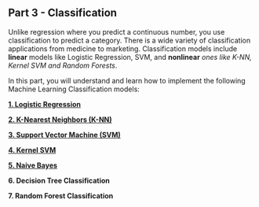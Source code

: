 ## Part 3 - Classification

Unlike regression where you predict a continuous number, you use classification to predict a category. There is a wide variety of classification applications from medicine to marketing. Classification models include **linear** models like Logistic Regression, SVM, and **nonlinear** *ones like K-NN, Kernel SVM and Random Forests*.

In this part, you will understand and learn how to implement the following Machine Learning Classification models:

   [**1. Logistic Regression**](https://github.com/MachineLearner07/Basic-Machine-Learning-with-Python-and-R/tree/rezwan/Part%203.2%20-%20Classsification/1.%20Logistic%20Regression)

   [**2. K-Nearest Neighbors (K-NN)**](https://github.com/MachineLearner07/Basic-Machine-Learning-with-Python-and-R/tree/rezwan/Part%203.2%20-%20Classsification/2.%20K-Nearest%20Neighbors%20(K-NN))

   [**3. Support Vector Machine (SVM)**](https://github.com/MachineLearner07/Basic-Machine-Learning-with-Python-and-R/tree/rezwan/Part%203.2%20-%20Classsification/3.%20Support%20Vector%20Machine%20(SVM))

   [**4. Kernel SVM**](https://github.com/MachineLearner07/Basic-Machine-Learning-with-Python-and-R/tree/rezwan/Part%203.2%20-%20Classsification/4.%20Kernel%20SVM)

   [**5. Naive Bayes**](https://github.com/MachineLearner07/Basic-Machine-Learning-with-Python-and-R/tree/rezwan/Part%203.2%20-%20Classsification/5.%20Naive%20Bayes)

   **6. Decision Tree Classification**

   **7. Random Forest Classification**
